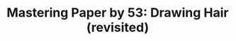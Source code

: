 ---
layout: article
title: "Mastering Paper by 53: Drawing Hair (revisited)"
modified:
categories: mastering-paper
excerpt: "One of my favorite things to draw is long flowing hair. Learn how I create realistic renders in a matter of minutes."
tags: [paper by 53, tutorial, drawing, painting, ipad]
image:
  feature:
  teaser:
  thumb:
comments:
---